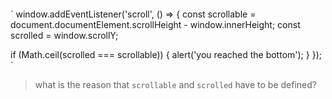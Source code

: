 
####

`
window.addEventListener('scroll', () => {
  const scrollable = document.documentElement.scrollHeight - window.innerHeight;
  const scrolled = window.scrollY;

  if (Math.ceil(scrolled === scrollable)) {
    alert('you reached the bottom');
  }
});
`


>what is the reason that `scrollable` and `scrolled` have to be defined?